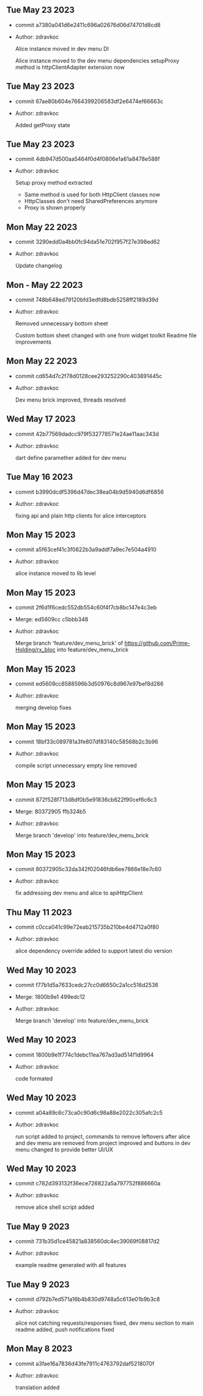 ## Tue May 23 2023
- commit a7380a041d6e2411c696a02676d06d74701d8cd8
- Author: zdravkoc

    Alice instance moved in dev menu DI
    
    Alice instance moved to the dev menu dependencies
    setupProxy method is httpClientAdapter extension now

## Tue May 23 2023
- commit 67ae80b604e7664399206583df2e6474ef66663c
- Author: zdravkoc

    Added getProxy state

## Tue May 23 2023
- commit 4db947d500aa5464f0d4f0806e1a61a8478e588f
- Author: zdravkoc

    Setup proxy method extracted
    
    - Same method is used for both HttpClient classes now
    - HttpClasses don't need SharedPreferences anymore
    - Proxy is shown properly


## Mon May 22 2023

- commit 3290edd0a4bb0fc94da51e702f957f27e398ed62 
- Author: zdravkoc

    Update changelog


## Mon - May 22 2023

- commit 748b648ed79120bfd3edfd8bdb5258ff2189d39d
- Author: zdravkoc


    Removed unnecessary bottom sheet
    
    Custom bottom sheet changed with one from widget toolkit
    Readme file improvements

## Mon May 22 2023

- commit cd654d7c2f78d0128cee293252290c403891445c
- Author: zdravkoc


    Dev menu brick improved, threads resolved

## Wed May 17 2023

- commit 42b77569dadcc979f532778571e24ae11aac343d
- Author: zdravkoc


    dart define paramether added for dev menu

## Tue May 16 2023

- commit b3990dcdf5396d47dec38ea04b9d5940d6df6856
- Author: zdravkoc

  fixing api and plain http clients for alice interceptors

## Mon May 15 2023

- commit a5f63cef41c3f0622b3a9addf7a9ec7e504a4910
- Author: zdravkoc


    alice instance moved to lib level


## Mon May 15 2023

- commit 2f6d1f6cedc552db554c60f4f7cb8bc147e4c3eb
- Merge: ed5609cc c5bbb348
- Author: zdravkoc


    Merge branch 'feature/dev_menu_brick' of https://github.com/Prime-Holding/rx_bloc into feature/dev_menu_brick

## Mon May 15 2023

- commit ed5609cc8588596b3d50976c8d967e97bef8d286
- Author: zdravkoc


    merging develop fixes

## Mon May 15 2023

- commit 18bf33c089781a3fe807df83140c58568b2c3b96
- Author: zdravkoc


    compile script unnecessary empty line removed

## Mon May 15 2023

- commit 872f528f713d8df0b5e91836cb622f90cef6c6c3
- Merge: 80372905 ffb324b5
- Author: zdravkoc


    Merge branch 'develop' into feature/dev_menu_brick

## Mon May 15 2023

- commit 80372905c32da342f02046fdb6ee7866e18e7c60
- Author: zdravkoc


    fix addressing dev menu and alice to apiHttpClient


## Thu May 11 2023
- commit c0cca041c99e72eab215735b210be4d4712a0f80
- Author: zdravkoc


    alice dependency override added to support latest dio version

## Wed May 10 2023

- commit f77b1d5a7633cedc27cc0d6650c2a1cc516d2536
- Merge: 1800b9e1 499edc12
- Author: zdravkoc


    Merge branch 'develop' into feature/dev_menu_brick

## Wed May 10 2023

- commit 1800b9e1f774c1debc11ea767ad3ad514f1d9964
- Author: zdravkoc


    code formated

## Wed May 10 2023

- commit a04a89c6c73ca0c90d6c98a88e2022c305afc2c5
- Author: zdravkoc


    run script added to project, commands to remove leftovers after alice and dev menu are removed from project improved and buttons in dev menu changed to provide better UI/UX

## Wed May 10 2023

- commit c782d393132f36ece726822a5a797752f886660a
- Author: zdravkoc


    remove alice shell script added

## Tue May 9 2023

- commit 731b35d1ce45821a838560dc4ec39069f08817d2
- Author: zdravkoc


    example readme generated with all features

## Tue May 9 2023

- commit d792b7ed571a16b4b830d9748a5c613e01b9b3c8
- Author: zdravkoc

  alice not catching requests/responses fixed, dev menu section to main readme added, push notifications fixed

## Mon May 8 2023

- commit a3fae16a7836d43fe7911c4763792daf5218070f
- Author: zdravkoc


    translation added

